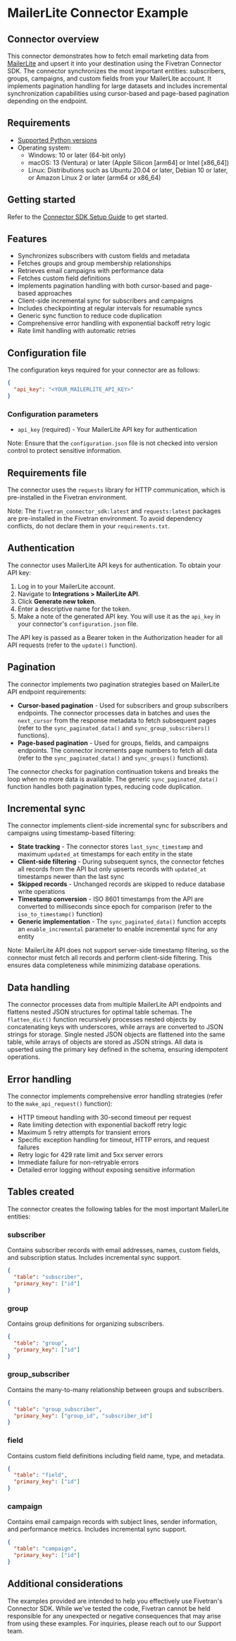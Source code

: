 # MailerLite Connector Example

## Connector overview
This connector demonstrates how to fetch email marketing data from [MailerLite](https://www.mailerlite.com/) and upsert it into your destination using the Fivetran Connector SDK. The connector synchronizes the most important entities: subscribers, groups, campaigns, and custom fields from your MailerLite account. It implements pagination handling for large datasets and includes incremental synchronization capabilities using cursor-based and page-based pagination depending on the endpoint.

## Requirements
- [Supported Python versions](https://github.com/fivetran/fivetran_connector_sdk/blob/main/README.md#requirements)
- Operating system:
  - Windows: 10 or later (64-bit only)
  - macOS: 13 (Ventura) or later (Apple Silicon [arm64] or Intel [x86_64])
  - Linux: Distributions such as Ubuntu 20.04 or later, Debian 10 or later, or Amazon Linux 2 or later (arm64 or x86_64)

## Getting started
Refer to the [Connector SDK Setup Guide](https://fivetran.com/docs/connectors/connector-sdk/setup-guide) to get started.

## Features
- Synchronizes subscribers with custom fields and metadata
- Fetches groups and group membership relationships
- Retrieves email campaigns with performance data
- Fetches custom field definitions
- Implements pagination handling with both cursor-based and page-based approaches
- Client-side incremental sync for subscribers and campaigns
- Includes checkpointing at regular intervals for resumable syncs
- Generic sync function to reduce code duplication
- Comprehensive error handling with exponential backoff retry logic
- Rate limit handling with automatic retries

## Configuration file
The configuration keys required for your connector are as follows:

```json
{
  "api_key": "<YOUR_MAILERLITE_API_KEY>"
}
```

### Configuration parameters

- `api_key` (required) - Your MailerLite API key for authentication

Note: Ensure that the `configuration.json` file is not checked into version control to protect sensitive information.

## Requirements file
The connector uses the `requests` library for HTTP communication, which is pre-installed in the Fivetran environment.

Note: The `fivetran_connector_sdk:latest` and `requests:latest` packages are pre-installed in the Fivetran environment. To avoid dependency conflicts, do not declare them in your `requirements.txt`.

## Authentication
The connector uses MailerLite API keys for authentication. To obtain your API key:

1. Log in to your MailerLite account.
2. Navigate to **Integrations > MailerLite API**.
3. Click **Generate new token**.
4. Enter a descriptive name for the token.
5. Make a note of the generated API key. You will use it as the `api_key` in your connector's `configuration.json` file.

The API key is passed as a Bearer token in the Authorization header for all API requests (refer to the `update()` function).

## Pagination
The connector implements two pagination strategies based on MailerLite API endpoint requirements:

- **Cursor-based pagination** - Used for subscribers and group subscribers endpoints. The connector processes data in batches and uses the `next_cursor` from the response metadata to fetch subsequent pages (refer to the `sync_paginated_data()` and `sync_group_subscribers()` functions).
- **Page-based pagination** - Used for groups, fields, and campaigns endpoints. The connector increments page numbers to fetch all data (refer to the `sync_paginated_data()` and `sync_groups()` functions).

The connector checks for pagination continuation tokens and breaks the loop when no more data is available. The generic `sync_paginated_data()` function handles both pagination types, reducing code duplication.

## Incremental sync
The connector implements client-side incremental sync for subscribers and campaigns using timestamp-based filtering:

- **State tracking** - The connector stores `last_sync_timestamp` and maximum `updated_at` timestamps for each entity in the state
- **Client-side filtering** - During subsequent syncs, the connector fetches all records from the API but only upserts records with `updated_at` timestamps newer than the last sync
- **Skipped records** - Unchanged records are skipped to reduce database write operations
- **Timestamp conversion** - ISO 8601 timestamps from the API are converted to milliseconds since epoch for comparison (refer to the `iso_to_timestamp()` function)
- **Generic implementation** - The `sync_paginated_data()` function accepts an `enable_incremental` parameter to enable incremental sync for any entity

Note: MailerLite API does not support server-side timestamp filtering, so the connector must fetch all records and perform client-side filtering. This ensures data completeness while minimizing database operations.

## Data handling
The connector processes data from multiple MailerLite API endpoints and flattens nested JSON structures for optimal table schemas. The `flatten_dict()` function recursively processes nested objects by concatenating keys with underscores, while arrays are converted to JSON strings for storage. Single nested JSON objects are flattened into the same table, while arrays of objects are stored as JSON strings. All data is upserted using the primary key defined in the schema, ensuring idempotent operations.

## Error handling
The connector implements comprehensive error handling strategies (refer to the `make_api_request()` function):

- HTTP timeout handling with 30-second timeout per request
- Rate limiting detection with exponential backoff retry logic
- Maximum 5 retry attempts for transient errors
- Specific exception handling for timeout, HTTP errors, and request failures
- Retry logic for 429 rate limit and 5xx server errors
- Immediate failure for non-retryable errors
- Detailed error logging without exposing sensitive information

## Tables created
The connector creates the following tables for the most important MailerLite entities:

### subscriber
Contains subscriber records with email addresses, names, custom fields, and subscription status. Includes incremental sync support.
```json
{
  "table": "subscriber",
  "primary_key": ["id"]
}
```

### group
Contains group definitions for organizing subscribers.
```json
{
  "table": "group",
  "primary_key": ["id"]
}
```

### group_subscriber
Contains the many-to-many relationship between groups and subscribers.
```json
{
  "table": "group_subscriber",
  "primary_key": ["group_id", "subscriber_id"]
}
```

### field
Contains custom field definitions including field name, type, and metadata.
```json
{
  "table": "field",
  "primary_key": ["id"]
}
```

### campaign
Contains email campaign records with subject lines, sender information, and performance metrics. Includes incremental sync support.
```json
{
  "table": "campaign",
  "primary_key": ["id"]
}
```

## Additional considerations
The examples provided are intended to help you effectively use Fivetran's Connector SDK. While we've tested the code, Fivetran cannot be held responsible for any unexpected or negative consequences that may arise from using these examples. For inquiries, please reach out to our Support team.

